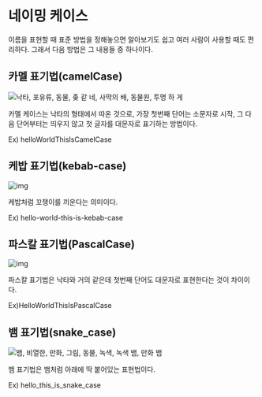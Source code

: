 # 네이밍 케이스



이름을 표현할 때 표준 방법을 정해놓으면 알아보기도 쉽고 여러 사람이 사용할 때도 편리하다. 그래서 다음 방법은 그 내용들 중 하나이다.

## 카멜 표기법(camelCase)

![낙타, 포유류, 동물, 좆 같 네, 사막의 배, 동물원, 투명 하 게](https://cdn.pixabay.com/photo/2017/01/17/18/45/camel-1987672__340.png)

카멜 케이스는 낙타의 형태에서 따온 것으로, 가장 첫번째 단어는 소문자로 시작, 그 다음 단어부터는 띄우지 않고 첫 글자를 대문자로 표기하는 방법이다.

Ex) helloWorldThisIsCamelCase



## 케밥 표기법(kebab-case)

![img](https://media.istockphoto.com/photos/grilled-chicken-skewers-picture-id1223923708?b=1&k=6&m=1223923708&s=170667a&w=0&h=XwP8Ba_tK8TGgXW7i2Qq7wMBsj55-COVUEFa5mju3Yk=)

케밥처럼 꼬챙이를 끼운다는 의미이다. 

Ex) hello-world-this-is-kebab-case



## 파스칼 표기법(PascalCase)

![img](https://media.istockphoto.com/photos/blaise-pascal-portrait-picture-id940892050?b=1&k=6&m=940892050&s=170667a&w=0&h=uflzDUxYJPMOKb0DpBpeFTjAdyNnKHjXJQzfCSGML8I=)

 파스칼 표기법은 낙타와 거의 같은데 첫번째 단어도 대문자로 표현한다는 것이 차이이다.

Ex)HelloWorldThisIsPascalCase



## 뱀 표기법(snake_case)

![뱀, 비열한, 만화, 그림, 동물, 녹색, 녹색 뱀, 만화 뱀](https://cdn.pixabay.com/photo/2013/07/13/13/42/snake-161424__340.png)

뱀 표기법은 뱀처럼 아래에 딱 붙어있는 표현법이다.

Ex) hello_this_is_snake_case

